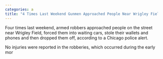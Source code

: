 ```yaml
---
categories: a
title: "4 Times Last Weekend Gunmen Approached People Near Wrigley Field Forced Them Into Cars and Robbed Them CPD"
---
```


Four times last weekend, armed robbers approached people on the street near Wrigley Field, forced them into waiting cars, stole their wallets and phones and then dropped them off, according to a Chicago police alert.



No injuries were reported in the robberies, which occurred during the early mor
